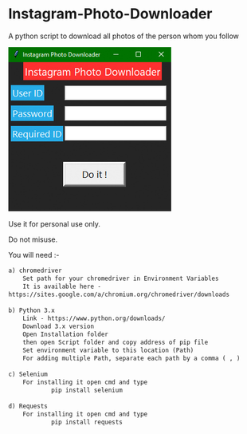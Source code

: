 # Instagram-Photo-Downloader
A python script to download all photos of the person whom you follow

![Screenshot](InstaScreenshot.jpg)

Use it for personal use only.

Do not misuse.

You will need :-

    a) chromedriver
        Set path for your chromedriver in Environment Variables
        It is available here - https://sites.google.com/a/chromium.org/chromedriver/downloads
        
    b) Python 3.x 
        Link - https://www.python.org/downloads/
        Download 3.x version
        Open Installation folder
        then open Script folder and copy address of pip file
        Set environment variable to this location (Path)
        For adding multiple Path, separate each path by a comma ( , )
        
    c) Selenium
        For installing it open cmd and type
                pip install selenium
                
    d) Requests
        For installing it open cmd and type
                pip install requests
       
